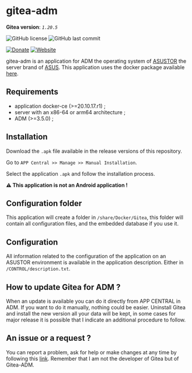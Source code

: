 # gitea-adm

__Gitea version__: _`1.20.5`_

![GitHub license](https://img.shields.io/badge/license-GPL--3.0-%23fe7d37) ![GitHub last commit](https://img.shields.io/github/last-commit/EndMove/gitea-adm)

[![Donate][link-icon-coffee]][link-paypal-me] [![Website][link-icon-website]][link-website]

[link-icon-coffee]: https://img.shields.io/badge/%E2%98%95-Buy%20me%20a%20cup%20of%20coffee-991481.svg
[link-paypal-me]: https://www.paypal.me/EndMove/2.5eur
[link-icon-website]: https://img.shields.io/badge/%F0%9F%92%BB-My%20Web%20Site-0078D4.svg
[link-website]: https://www.endmove.eu/

gitea-adm is an application for ADM the operating system of [ASUSTOR](https://www.asustor.com/) the server brand of [ASUS](https://www.asus.com/).
This application uses the docker package available [here](https://github.com/go-gitea/gitea).

## Requirements

- application docker-ce (>=20.10.17.r1) ;
- server with an x86-64 or arm64 architecture ;
- ADM (>=3.5.0) ;

## Installation

Download the `.apk` file available in the release versions
of this repository.

Go to `APP Central >> Manage >> Manual Installation`.

Select the application `.apk` and follow the installation process.

__:warning: This application is not an Android application !__

## Configuration folder

This application will create a folder in `/share/Docker/Gitea`, this folder will contain all configuration files, and the embedded database if you use it.

## Configuration

All information related to the configuration of the application on an ASUSTOR environment is available in the application description. Either in `/CONTROL/description.txt`.

## How to update Gitea for ADM ?

When an update is available you can do it directly from APP CENTRAL in ADM. If you want to do it manually, nothing could be easier. Uninstall Gitea and install the new version all your data will be kept, in some cases for major release it is possible that I indicate an additional procedure to follow.

## An issue or a request ?

You can report a problem, ask for help or make changes at any time by following this [link](https://github.com/EndMove/gitea-adm/issues/new). Remember that I am not the developer of Gitea but of Gitea-ADM.